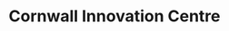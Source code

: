---
title: Cornwall Innovation Centre
image: /assets/images/cic-cover.png
tags:
  - Web
  - Jekyll
icon: fa fa-group
description: The Cornwall Innovation Centre is an ecosystem designed to ignite new venture and high growth potential businesses.
link: /portfolio/cornwall-innovation-centre.html
---